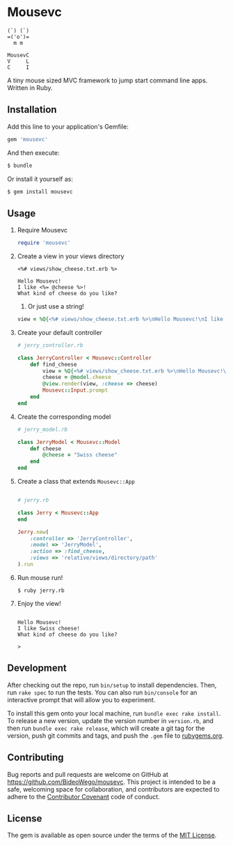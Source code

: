 # Mousevc

	(`) (`)
	=('o')=
	  m m  

	MousevC
	V     L
	C     I

A tiny mouse sized MVC framework to jump start command line apps. Written in Ruby.

## Installation

Add this line to your application's Gemfile:

```ruby
gem 'mousevc'
```

And then execute:

```sh
$ bundle
```

Or install it yourself as:

```sh
$ gem install mousevc
```

## Usage

1. Require Mousevc

	```ruby
	require 'mousevc'
	```

1. Create a view in your views directory

	```erb
	<%# views/show_cheese.txt.erb %>

	Hello Mousevc!
	I like <%= @cheese %>!
	What kind of cheese do you like?
	```

	1. Or just use a string!

	```ruby
	view = %Q{<%# views/show_cheese.txt.erb %>\nHello Mousevc!\nI like <%= @cheese %>!\nWhat kind of cheese do you like?}
	```

1. Create your default controller

	```ruby
	# jerry_controller.rb

	class JerryController < Mousevc::Controller
		def find_cheese
			view = %Q{<%# views/show_cheese.txt.erb %>\nHello Mousevc!\nI like <%= @cheese %>!\nWhat kind of cheese do you like?}
			cheese = @model.cheese
			@view.render(view, :cheese => cheese)
			Mousevc::Input.prompt
		end
	end
	```

1. Create the corresponding model

	```ruby
	# jerry_model.rb

	class JerryModel < Mousevc::Model
		def cheese
			@cheese = "Swiss cheese"
		end
	end
	```

1. Create a class that extends `Mousevc::App`

	```ruby

	# jerry.rb

	class Jerry < Mousevc::App
	end

	Jerry.new(
		:controller => 'JerryController',
		:model => 'JerryModel',
		:action => :find_cheese,
		:views => 'relative/views/directory/path'
	).run
	```

1. Run mouse run!

	```shell
	$ ruby jerry.rb
	```

1. Enjoy the view!

	```shell

	Hello Mousevc!
	I like Swiss cheese!
	What kind of cheese do you like?

	> 
	```

## Development

After checking out the repo, run `bin/setup` to install dependencies. Then, run `rake spec` to run the tests. You can also run `bin/console` for an interactive prompt that will allow you to experiment.

To install this gem onto your local machine, run `bundle exec rake install`. To release a new version, update the version number in `version.rb`, and then run `bundle exec rake release`, which will create a git tag for the version, push git commits and tags, and push the `.gem` file to [rubygems.org](https://rubygems.org).

## Contributing

Bug reports and pull requests are welcome on GitHub at https://github.com/BideoWego/mousevc. This project is intended to be a safe, welcoming space for collaboration, and contributors are expected to adhere to the [Contributor Covenant](contributor-covenant.org) code of conduct.


## License

The gem is available as open source under the terms of the [MIT License](http://opensource.org/licenses/MIT).

